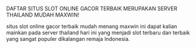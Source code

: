 DAFTAR SITUS SLOT ONLINE GACOR TERBAIK MERUPAKAN SERVER THAILAND MUDAH MAXWIN!

situs slot online gacor terbaik mudah menang maxwin ini dapat kalian mainkan pada server thailand hari ini yang menjadi slot terbaru dan terbaik yang sangat populer dikalangan remaja Indonesia.

